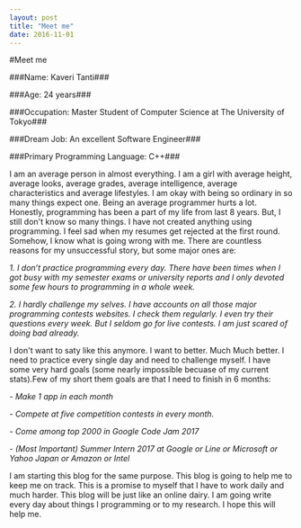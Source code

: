 ```yaml
---
layout: post
title: "Meet me"
date: 2016-11-01
---
```

#Meet me

###Name: Kaveri Tanti###

###Age: 24 years### 

###Occupation: Master Student of Computer Science at The University of Tokyo### 

###Dream Job: An excellent Software Engineer### 

###Primary Programming Language: C++###

I am an average person in almost everything. I am  a girl with average height, average looks, average grades, average intelligence, average characteristics and average lifestyles. I am okay with being so ordinary in so many things expect one. Being an average programmer hurts a lot. Honestly, programming has been a part of my life from last 8 years. But, I still don't know so many things. I have not created anything using programming. I feel sad when my resumes get rejected at the first round. 
Somehow, I know what is going wrong with me. There are countless reasons for my unsuccessful story, but some major ones are: 

_1. I don’t practice programming every day. There have been times when I got busy with my semester exams or university reports    and I only devoted some few hours to programming in a whole week._

_2. I hardly challenge my selves. I have accounts  on all those major programming contests websites. I check them regularly. I    even try their questions every week. But I seldom go for live contests. I am just scared of doing bad already._
  
I don't want to saty like this anymore. I want to better. Much Much better. I need to practice every single day and need to challenge myself. I have some very hard goals (some nearly impossible becuase of my current stats).Few of my short them goals are that I need to finish in 6 months: 

  _- Make 1 app in each month_
  
  _- Compete at five competition contests in every month._
  
  _- Come among top 2000 in Google Code Jam 2017_
  
  _- (Most Important) Summer Intern 2017 at Google or Line or Microsoft or Yahoo Japan or Amazon or Intel_

I am starting this blog for the same purpose. This blog is going to help me to keep me on track. This is a promise to myself that I have to work daily and much harder. This blog will be just like an online dairy. I am going write every day about things I programming or to my research. I hope this will help me. 

